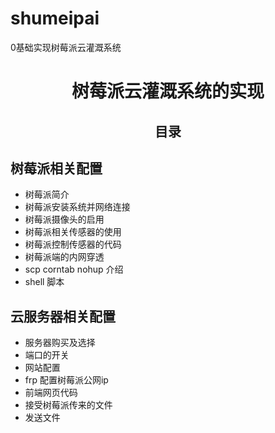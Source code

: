 # shumeipai
0基础实现树莓派云灌溉系统
# <center>树莓派云灌溉系统的实现</center>
## <center>目录</center>
## 树莓派相关配置
 - 树莓派简介
 - 树莓派安装系统并网络连接
 - 树莓派摄像头的启用
 - 树莓派相关传感器的使用
 - 树莓派控制传感器的代码
 - 树莓派端的内网穿透
 - scp corntab nohup 介绍
 - shell 脚本

## 云服务器相关配置

 - 服务器购买及选择
 - 端口的开关
 - 网站配置
 - frp 配置树莓派公网ip
 - 前端网页代码
 - 接受树莓派传来的文件
 - 发送文件
